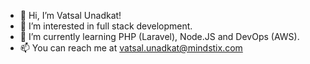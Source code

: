 - 👋 Hi, I’m Vatsal Unadkat!
- 👀 I’m interested in full stack development.
- 🌱 I’m currently learning PHP (Laravel), Node.JS and DevOps (AWS).
- 📫 You can reach me at vatsal.unadkat@mindstix.com
